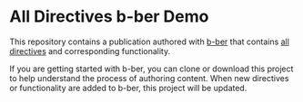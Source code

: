 # All Directives b-ber Demo

This repository contains a publication authored with [b-ber](https://github.com/triplecanopy/b-ber/) that contains [all directives](https://github.com/triplecanopy/b-ber/wiki/all-directives) and corresponding functionality.

If you are getting started with b-ber, you can clone or download this project to help understand the process of authoring content. When new directives or functionality are added to b-ber, this project will be updated.
